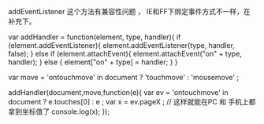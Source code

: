 addEventListener 这个方法有兼容性问题 ， IE和FF下绑定事件方式不一样，在补充下。


var addHandler = function(element, type, handler){
if (element.addEventListener){
element.addEventListener(type, handler, false);
} else if (element.attachEvent){
element.attachEvent("on" + type, handler);
} else {
element["on" + type] = handler;
}
}

var move = 'ontouchmove' in document ? 'touchmove' : 'mousemove' ;

addHandler(document,move,function(e){
var ev = 'ontouchmove' in document ? e.touches[0] : e ;
var x = ev.pageX ; // 这样就能在PC 和 手机上都拿到坐标值了
console.log(x);
});
